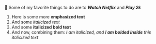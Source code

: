 :tada: Some of my favorite things to do are to ***Watch Netflix*** and ***Play 2k*** 
1. Here is some more **emphasized text**
2. And some _italicized text_
3. And some __italicized bold text__
4. And now, combining them: _I am italicized, and **I am bolded inside** this italicized text_
